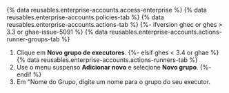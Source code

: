 {% data reusables.enterprise-accounts.access-enterprise %}
{% data reusables.enterprise-accounts.policies-tab %}
{% data reusables.enterprise-accounts.actions-tab %}
{%- ifversion ghec or ghes > 3.3 or ghae-issue-5091 %}
{% data reusables.enterprise-accounts.actions-runner-groups-tab %}
1. Clique em **Novo grupo de executores**.
{%- elsif ghes < 3.4 or ghae %}
{% data reusables.enterprise-accounts.actions-runners-tab %}
1. Use o menu suspenso **Adicionar novo** e selecione **Novo grupo**.
{%- endif %}
1. Em "Nome do Grupo, digite um nome para o grupo do seu executor.
